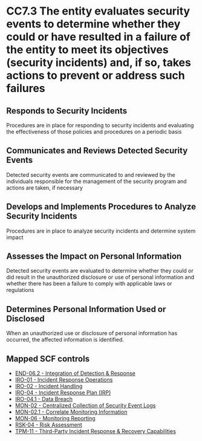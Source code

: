 # CC7.3 The entity evaluates security events to determine whether they could or have resulted in a failure of the entity to meet its objectives (security incidents) and, if so, takes actions to prevent or address such failures
## Responds to Security Incidents
Procedures are in place for responding to security incidents and evaluating the effectiveness of those policies and procedures on a periodic basis
## Communicates and Reviews Detected Security Events
Detected security events are communicated to and reviewed by the individuals responsible for the management of the security program and actions are taken, if necessary
## Develops and Implements Procedures to Analyze Security Incidents
Procedures are in place to analyze security incidents and determine system impact
## Assesses the Impact on Personal Information
Detected security events are evaluated to determine whether they could or did result in the unauthorized disclosure or use of personal information and whether there has been a failure to comply with applicable laws or regulations
## Determines Personal Information Used or Disclosed
When an unauthorized use or disclosure of personal information has occurred, the affected information is identified.
## Mapped SCF controls
- [END-06.2 - Integration of Detection & Response](../scf/end-062-integrationofdetection&response.md)
- [IRO-01 - Incident Response Operations](../scf/iro-01-incidentresponseoperations.md)
- [IRO-02 - Incident Handling](../scf/iro-02-incidenthandling.md)
- [IRO-04 - Incident Response Plan (IRP)](../scf/iro-04-incidentresponseplan(irp).md)
- [IRO-04.1 - Data Breach](../scf/iro-041-databreach.md)
- [MON-02 - Centralized Collection of Security Event Logs](../scf/mon-02-centralizedcollectionofsecurityeventlogs.md)
- [MON-02.1 - Correlate Monitoring Information](../scf/mon-021-correlatemonitoringinformation.md)
- [MON-06 - Monitoring Reporting](../scf/mon-06-monitoringreporting.md)
- [RSK-04 - Risk Assessment](../scf/rsk-04-riskassessment.md)
- [TPM-11 - Third-Party Incident Response & Recovery Capabilities](../scf/tpm-11-third-partyincidentresponse&recoverycapabilities.md)